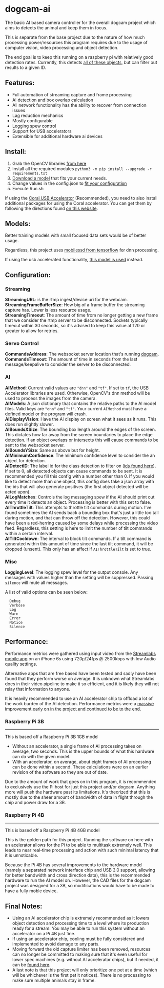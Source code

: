 # dogcam-ai
The basic AI based camera controller for the overall dogcam project which aims to detects the animal and keep them in focus.

This is separate from the base project due to the nature of how much processing power/resources this program requires due to the usage of computer vision, video processing and object detection.

The end goal is to keep this running on a raspberry pi with relatively good detection rates. Currently, this detects [all of these objects](https://github.com/tensorflow/models/blob/master/research/object_detection/data/mscoco_label_map.pbtxt), but can filter out results to a given ID.

## Features:
* Full automation of streaming capture and frame processing
* AI detection and box overlap calculation
* All network functionality has the ability to recover from connection issues
* Lag reduction mechanics
* Mostly configurable
* Logging spew control
* Support for USB accelerators
* Extensible for additional hardware ai devices

## Install:
1. Grab the OpenCV libraries [from here](https://github.com/dlime/Faster_OpenCV_4_Raspberry_Pi)
2. Install all the required modules `python3 -m pip install --upgrade -r requirements.txt`
3. [Download a model](#models) that fits your current needs.
4. Change values in the config.json to [fit your configuration](#configuration)
5. Execute Run.sh

If using the [Coral USB Accelerator](https://coral.ai/products/accelerator/) (Recommended), you need to also install additional packages for using the Coral accelerator. You can get them by following the directions found [on this website](https://coral.ai/docs/accelerator/get-started/#on-linux).

## Models:
Better training models with small focused data sets would be of better usage. 

Regardless, this project uses [mobilessd from tensorflow](https://github.com/opencv/opencv/wiki/TensorFlow-Object-Detection-API) for dnn processing. 

If using the usb accelerated functionality, [this model is used](https://dl.google.com/coral/canned_models/mobilenet_ssd_v2_coco_quant_postprocess_edgetpu.tflite) instead.

## Configuration:

### Streaming
**StreamingURL**: is the rtmp ingest/device uri for the webcam.  
**StreamingFrameBufferSize**: How big of a frame buffer the streaming capture has. Lower is less resource usage.  
**StreamingTimeout**: The amount of time from no longer getting a new frame that we consider the rtmp server to be disconnected. Sockets typically timeout within 30 seconds, so it's advised to keep this value at 120 or greater to allow for retries.  

### Servo Control
**CommandsAddress**: The websocket server location that's running [dogcam](https://github.com/roguedarkjedi/dogcam).  
**CommandsTimeout**: The amount of time in seconds from the last message/keepalive to consider the server to be disconnected.  

### AI
**AIMethod**: Current valid values are `"dnn"` and `"tf"`. If set to `tf`, the USB Accelerator libraries are used. Otherwise, OpenCV's dnn method will be used to process the images from the camera.  
**AIModels**: A json dictionary that contains the relative paths to the AI model files. Valid keys are `"dnn"` and `"tf"`. Your current `AIMethod` must have a defined model or the program will crash.  
**AIDisplayVision**: Have the AI display on screen what it sees as it runs. This does run slightly slower.  
**AIBoundsXSize**: The bounding box length around the edges of the screen. This dictates how far away from the screen boundaries to place the edge detection. If an object overlaps or intersects this will cause commands to be sent to the websocket server.  
**AIBoundsYSize**: Same as above but for height.  
**AIMinimumConfidence**: The minimum confidence level to consider the an object for detection.  
**AIDetectID**: The label id for the class detection to filter on ([ids found here](https://github.com/tensorflow/models/blob/master/research/object_detection/data/mscoco_label_map.pbtxt)). If set to 0, all detected objects can cause commands to be sent. It is recommended you fill this config with a number other than 0. If you would like to detect more than one object, this config does take a json array with the ids that will also generate positives (the first object detected will be acted upon).  
**AILogMatches**: Controls the log messaging spew if the AI should print out every time it detects an object. Processing is better with this set to false.  
**AIThrottleTilt**: This attempts to throttle tilt commands during motion. I've found sometimes the AI sends back a bounding box that's just a little too tall during motion, and that can throw off the detection. However, this could have been a red-herring caused by some delays while processing the video feed. Regardless, this setting is here to limit the number of tilt commands within a certain interval.  
**AITiltCooldown**: The interval to block tilt commands. If a tilt command is generated within this amount of time since the last tilt command, it will be dropped (unsent). This only has an affect if `AIThrottleTilt` is set to true.  

### Misc
**LoggingLevel**: The logging spew level for the output console. Any messages with values higher than the setting will be suppressed. Passing `silence` will mute all messages.  

A list of valid options can be seen below:  
```
  Debug
  Verbose
  Log
  Warn
  Error
  Notice
  Silence
```

## Performance:
Performance metrics were gathered using input video from the [Streamlabs mobile app](https://streamlabs.com/mobile-app) on an iPhone 6s using 720p/24fps @ 2500kbps with low Audio quality settings.  

Alternative apps that are free based have been tested and sadly have been found that they perform worse on average. It is unknown what Streamlabs does in their video pipeline to make it so efficient, and it is likely they will not relay that information to anyone.  

It is heavily recommended to use an AI accelerator chip to offload a lot of the work burden of the AI detection. Performance metrics were a [massive improvement early on in the project and continued to be to the end](https://github.com/roguedarkjedi/dogcam-ai/issues/15).

### Raspberry Pi 3B
---------------------
This is based off a Raspberry Pi 3B 1GB model  

* Without an accelerator, a single frame of AI processing takes on average, two seconds. This is the upper bounds of what this hardware can do with the given model.  
* With an accelerator, on average, about eight frames of AI processing can be done within a second. These calculations were on an earlier revision of the software so they are out of date.  

Due to the amount of work that goes on in this program, it is recommended to exclusively use the Pi host for just this project and/or dogcam. Anything more will push the hardware past its limitations. It's theorized that this is mostly due to the sheer amount of bandwidth of data in flight through the chip and power draw for a 3B.  

### Raspberry Pi 4B
---------------------
This is based off a Raspberry Pi 4B 4GB model  

This is the golden path for this project. Running the software on here with an acelerator allows for the Pi to be able to multitask extremely well. This leads to near real-time processing and action with such minimal latency that it is unnoticable.  

Because the Pi 4B has several improvements to the hardware model (namely a separated network interface chip and USB 3.0 support, allowing for better bandwidth and cross direction data), this is the recommended hardware to run the AI model on. However, the CAD files for the dogcam project was designed for a 3B, so modifications would have to be made to have a fully moble device.  

## Final Notes:
* Using an AI accelerator chip is extremely recommended as it lowers object detection and processing time to a level where its production ready for a stream. You may be able to run this system without an accelerator on a Pi 4B just fine.
* If using an accelerator chip, cooling must be fully considered and implemented to avoid damage to any parts.
* Moving forward the old capture limiter has been removed, resources can no longer be committed to making sure that it's even useful for lower spec machines (e.g. without AI accelerator chips), but if needed, it can be [found here](https://github.com/roguedarkjedi/dogcam-ai/tree/noaccel).
* A last note is that this project will only prioritize one pet at a time (which will be whichever is the first pet it notices). There is no processing to make sure multiple animals stay in frame.

